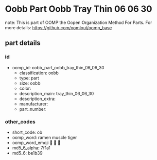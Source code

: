 # Oobb Part Oobb Tray Thin 06 06 30  

note: This is part of OOMP the Oopen Organization Method For Parts. For more details: https://github.com/oomlout/oomp_base

##  part details





### id
* oomp_id: oobb_part_oobb_tray_thin_06_06_30
  * classification: oobb
  * type: part
  * size: oobb
  * color: 
  * description_main: tray_thin_06_06_30
  * description_extra: 
  * manufacturer: 
  * part_number: 

### other_codes
* short_code: ob
* oomp_word: ramen muscle tiger
* oomp_word_emoji :ramen: :muscle: :tiger:
* md5_6_alpha: 7f1a1
* md5_6: be1b39